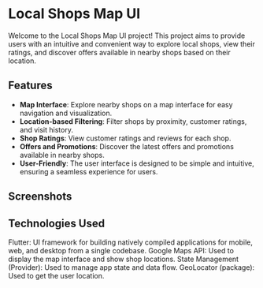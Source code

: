 # Local Shops Map UI

Welcome to the Local Shops Map UI project! This project aims to provide users with an intuitive and convenient way to explore local shops, view their ratings, and discover offers available in nearby shops based on their location.

## Features

- **Map Interface**: Explore nearby shops on a map interface for easy navigation and visualization.
- **Location-based Filtering**: Filter shops by proximity, customer ratings, and visit history.
- **Shop Ratings**: View customer ratings and reviews for each shop.
- **Offers and Promotions**: Discover the latest offers and promotions available in nearby shops.
- **User-Friendly**: The user interface is designed to be simple and intuitive, ensuring a seamless experience for users.

## Screenshots

## Technologies Used
Flutter: UI framework for building natively compiled applications for mobile, web, and desktop from a single codebase.
Google Maps API: Used to display the map interface and show shop locations.
State Management (Provider): Used to manage app state and data flow.
GeoLocator (package): Used to get the user location.
